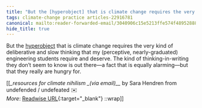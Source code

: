 ```yaml
---
title: "But the [hyperobject] that is climate change requires the very ..."
tags: climate-change practice articles-22916781
canonical: mailto:reader-forwarded-email/3040906c15e5213ffe574f489528882f
hide_title: true
---
```


But the [hyperobject](https://substack.com/redirect/5f4bf7ff-06aa-4a51-b200-4e45aa670727?j=eyJ1IjoiMXlmdTFqIn0.qYv5NVQwodvs9yAW1b9IqXxz-UTiPAUp4JXaRMXUArU) that is climate change requires the very kind of deliberative and slow thinking that my (perceptive, nearly-graduated) engineering students require and deserve. The kind of thinking-in-writing they don’t seem to know is out there—a fact that is equally alarming—but that they really are hungry for.


[[<cite>_resources for climate nihilism _(via email)__</cite> by Sara Hendren from undefended / undefeated ✉️<br>
_More_: [Readwise URL](https://readwise.io/open/449994547){:target="_blank"}
::wrap]]